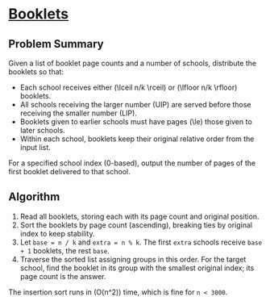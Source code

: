 # [Booklets](https://www.spoj.com/problems/BOOK/)

## Problem Summary
Given a list of booklet page counts and a number of schools, distribute the booklets so that:
- Each school receives either \(\lceil n/k \rceil\) or \(\lfloor n/k \rfloor\) booklets.
- All schools receiving the larger number (UIP) are served before those receiving the smaller number (LIP).
- Booklets given to earlier schools must have pages \(\le\) those given to later schools.
- Within each school, booklets keep their original relative order from the input list.

For a specified school index (0-based), output the number of pages of the first booklet delivered to that school.

## Algorithm
1. Read all booklets, storing each with its page count and original position.
2. Sort the booklets by page count (ascending), breaking ties by original index to keep stability.
3. Let `base = n / k` and `extra = n % k`. The first `extra` schools receive `base + 1` booklets, the rest `base`.
4. Traverse the sorted list assigning groups in this order. For the target school, find the booklet in its group with the smallest original index; its page count is the answer.

The insertion sort runs in \(O(n^2)\) time, which is fine for `n < 3000`.
